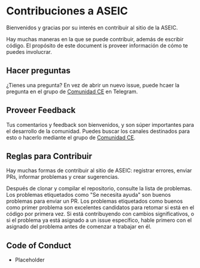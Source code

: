 # Contribuciones a ASEIC
Bienvenidos y gracias por su interés en contribuir al sitio de la ASEIC. 

Hay muchas maneras en la que se puede contribuir, además de escribir código. El propósito de este document is proveer información de cómo te puedes involucrar.

## Hacer preguntas
¿Tienes una pregunta? En vez de abrir un nuevo issue, puede hcaer la pregunta en el grupo de [Comunidad CE](https://t.me/ComunidadCeTec) en Telegram.

## Proveer Feedback
Tus comentarios y feedback son bienvenidos, y son súper importantes para el desarrollo de la comunidad. Puedes buscar los canales destinados para esto o hacerlo mediante el grupo de [Comunidad CE](https://t.me/ComunidadCeTec). 

## Reglas para Contribuir
Hay muchas formas de contribuir al sitio de ASEIC: registrar errores, enviar PRs, informar problemas y crear sugerencias.

Después de clonar y compilar el repositorio, consulte la lista de problemas. Los problemas etiquetados como "Se necesita ayuda" son buenos problemas para enviar un PR. Los problemas etiquetados como buenos como primer problema son excelentes candidatos para retomar si está en el código por primera vez. Si está contribuyendo con cambios significativos, o si el problema ya está asignado a un issue específico, hable primero con el asignado del problema antes de comenzar a trabajar en él.


## Code of Conduct 
- Placeholder